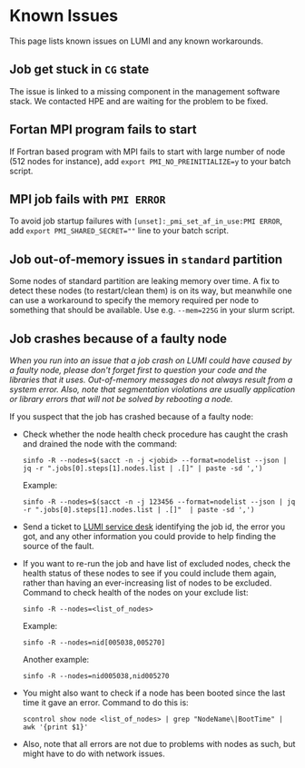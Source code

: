 <!-- ---
hide:
  - navigation
--- -->

# Known Issues

This page lists known issues on LUMI and any known workarounds.

## Job get stuck in `CG` state

The issue is linked to a missing component in the management software stack. 
We contacted HPE and are waiting for the problem to be fixed.

## Fortan MPI program fails to start

If Fortran based program with MPI fails to start with large number of node (512 
nodes for instance), add `export PMI_NO_PREINITIALIZE=y` to your batch script.     

## MPI job fails with `PMI ERROR`

To avoid job startup failures with `[unset]:_pmi_set_af_in_use:PMI ERROR`, add 
`export PMI_SHARED_SECRET=""` line to your batch script.

## Job out-of-memory issues in `standard` partition

Some nodes of standard partition are leaking memory over time. A fix to detect these nodes (to restart/clean them) is on its way, but meanwhile one can use a workaround to specify the memory required per node to something that should be available. Use e.g. `--mem=225G` in your slurm script.

## Job crashes because of a faulty node

_When you run into an issue that a job crash on LUMI could have caused by a faulty node, please don't forget first to question your code and the libraries that it uses. Out-of-memory messages do not always result from a system error. Also, note that segmentation violations are usually application or library errors that will not be solved by rebooting a node._

If you suspect that the job has crashed because of a faulty node:

- Check whether the node health check procedure has caught the crash and drained the node with the command:
  ```
  sinfo -R --nodes=$(sacct -n -j <jobid> --format=nodelist --json | jq -r ".jobs[0].steps[1].nodes.list | .[]" | paste -sd ',')
  ```
  Example:
  ```
  sinfo -R --nodes=$(sacct -n -j 123456 --format=nodelist --json | jq -r ".jobs[0].steps[1].nodes.list | .[]"  | paste -sd ',')
  ```

- Send a ticket to [LUMI service desk](https://lumi-supercomputer.eu/user-support/need-help/running/) identifying the job id, the error you got, and any other information you could provide to help finding the source of the fault.

- If you want to re-run the job and have list of excluded nodes, check the health status of these nodes to see if you could include them again, rather than having an ever-increasing list of nodes to be excluded. Command to check health of the nodes on your exclude list:
  ```
  sinfo -R --nodes=<list_of_nodes>
  ```
  Example:
  ```
  sinfo -R --nodes=nid[005038,005270]
  ```
  Another example:
  ```
  sinfo -R --nodes=nid005038,nid005270
  ```

- You might also want to check if a node has been booted since the last time it gave an error. Command to do this is:
  ```
  scontrol show node <list_of_nodes> | grep "NodeName\|BootTime" | awk '{print $1}'
  ```

- Also, note that all errors are not due to problems with nodes as such, but might have to do with network issues.









 

